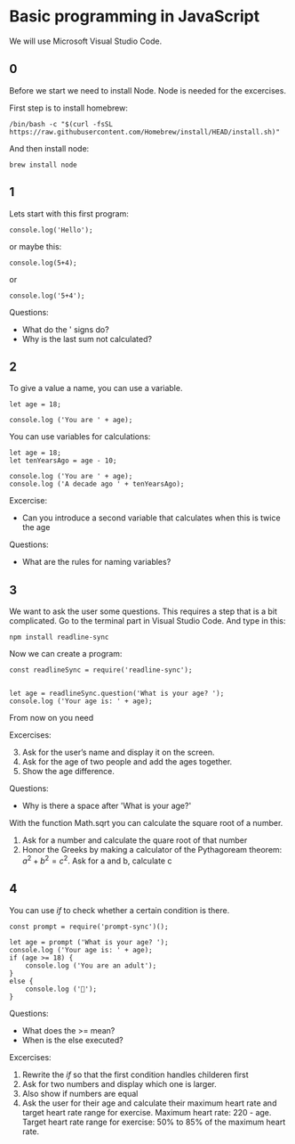 # Basic programming in JavaScript

We will use Microsoft Visual Studio Code. 

## 0 
Before we start we need to install Node. Node is needed for the excercises. 

First step is to install homebrew:

```
/bin/bash -c "$(curl -fsSL https://raw.githubusercontent.com/Homebrew/install/HEAD/install.sh)"
```

And then install node:

``` 
brew install node

```



## 1
Lets start with this first program:

```
console.log('Hello');
```

or maybe this:

```
console.log(5+4);
```

or

```
console.log('5+4');
```


Questions:

- What do the ' signs do?
- Why is the last sum not calculated?


## 2
To give a value a name, you can use a variable. 

```
let age = 18;

console.log ('You are ' + age);
```

You can use variables for calculations:

```
let age = 18;
let tenYearsAgo = age - 10;

console.log ('You are ' + age);
console.log ('A decade ago ' + tenYearsAgo);
```


Excercise: 

- Can you introduce a second variable that calculates when this is twice the age

Questions:

- What are the rules for naming variables?


## 3
We want to ask the user some questions. This requires a step that is a bit complicated. 
Go to the terminal part in Visual Studio Code. And type in this:

```
npm install readline-sync
```

Now we can create a program:

```
const readlineSync = require('readline-sync');


let age = readlineSync.question('What is your age? ');
console.log ('Your age is: ' + age);

```
From now on you need 


Excercises: 

3. Ask for the user’s name and display it on the screen.
4. Ask for the age of two people and add the ages together.
5. Show the age difference.

Questions:

- Why is there a space after 'What is your age?'


With the function Math.sqrt you can calculate the square root of a number. 

1. Ask for a number and calculate the quare root of that number
2. Honor the Greeks by making a calculator of the Pythagoream theorem: $a^2 + b^2 = c^2$. Ask for a and b, calculate c


## 4
You can use _if_ to check whether a certain condition is there. 


```
const prompt = require('prompt-sync')();

let age = prompt ('What is your age? ');
console.log ('Your age is: ' + age);
if (age >= 18) {
	console.log ('You are an adult');	
}
else {
	console.log ('🐣');
}

```

Questions: 

- What does the >= mean? 
- When is the else executed?


Excercises:

1. Rewrite the *if* so that the first condition handles childeren first
2. Ask for two numbers and display which one is larger.
3. Also show if numbers are equal
4. Ask the user for their age and calculate their maximum heart rate and target heart rate range for exercise. Maximum heart rate: 220 - age. Target heart rate range for exercise: 50% to 85% of the maximum heart rate.

